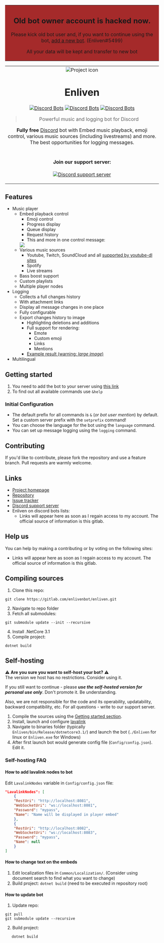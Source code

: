 <table align="center" bgcolor="brown"><tr><td align="center" width="9999">

## Old bot owner account is hacked now. 
Please kick old bot user and,  if you want to continue using the bot, [add a new bot](https://discord.com/oauth2/authorize?client_id=801159808929497208&scope=bot&permissions=1110764608). (Enliven#5499)  

All your data will be kept and transfer to new bot
</td></tr>
</table>
<table align="center"><tr><td align="center" width="9999">
<img src="https://cdn.discordapp.com/avatars/606760964183949314/e87c138f296e53e63fd55114eff36dcf.png" align="center" alt="Project icon">

# Enliven

  <p align="center">
  
  [![Discord Bots](https://top.gg/api/widget/status/606760964183949314.svg)](https://top.gg/bot/606760964183949314)
  [![Discord Bots](https://top.gg/api/widget/upvotes/606760964183949314.svg)](https://top.gg/bot/606760964183949314)
  [![Discord Bots](https://top.gg/api/widget/owner/606760964183949314.svg)](https://top.gg/bot/606760964183949314)
  
  </p>

> Powerful music and logging bot for Discord  

**Fully free** [Discord](https://discord.com/) bot with Embed music playback, emoji control, various music sources (including livestreams) and more.  
The best opportunities for logging messages.
</td></tr>
<tr><td align="center" width="9999">

#### Join our support server:

[![Discord support server](https://discordapp.com/api/guilds/706098979938500708/widget.png?style=banner3)](https://discord.gg/zfBffbBbCp)

</td></tr>
</table>

## Features
 * Music player
   * Embed playback control
     * Emoji control
     * Progress display
     * Queue display
     * Request history
     * This and more in one control message:  
     <img src="https://gitlab.com/skprochlab/nJMaLBot/-/wikis/uploads/80b7037668f4762bcb01017aa7114264/Screenshot_5.png" />
   * Various music sources
     * Youtube, Twitch, SoundCloud and all [supported by youtube-dl sites](https://ytdl-org.github.io/youtube-dl/supportedsites.html)
     * Spotify
     * Live streams
   * Bass boost support
   * Custom playlists
   * Multiple player nodes
 * Logging
   * Collects a full changes history
   * With attachment links
   * Display all message changes in one place
   * Fully configurable
   * Export changes history to image
     * Highlighting deletions and additions
     * Full support for rendering:
       * Emote
       * Custom emoji
       * Links
       * Mentions
     * [Example result (warning: *large image*)](https://cdn.discordapp.com/attachments/667271058461687809/722864116741439629/History-672479528634941440-722861553564778588.png)
 * Multilingual

## Getting started

1. You need to add the bot to your server using [this link](https://discord.com/oauth2/authorize?client_id=801159808929497208&scope=bot&permissions=1110764608)
2. To find out all available commands use `&help`

### Initial Configuration

* The default prefix for all commands is `&` (*or bot user mention*) by default. Set a custom server prefix with the `setprefix` command!  
* You can choose the language for the bot using the `language` command.  
* You can set up message logging using the `logging` command. 

## Contributing

If you'd like to contribute, please fork the repository and use a feature
branch. Pull requests are warmly welcome.

## Links

- [Project homepage](https://gitlab.com/skprochlab/nJMaLBot)
- [Repository](https://gitlab.com/skprochlab/nJMaLBot)
- [Issue tracker](https://gitlab.com/skprochlab/nJMaLBot/-/issues)
- [Discord support server](https://discord.gg/zfBffbBbCp)  
- Enliven on discord bots lists:
  - Links will appear here as soon as I regain access to my account. The official source of information is this gitlab.
  
[comment]: <> (  - [top.gg]&#40;https://top.gg/bot/606760964183949314&#41;)

[comment]: <> (  - [discordbotlist.com]&#40;https://discordbotlist.com/bots/enliven&#41;)

[comment]: <> (  - [bots.ondiscord.xyz]&#40;https://bots.ondiscord.xyz/bots/606760964183949314&#41;)

[comment]: <> (  - [discord.bots.gg]&#40;https://discord.bots.gg/bots/606760964183949314&#41;)
  
## Help us
You can help by making a contributing or by voting on the following sites:
- Links will appear here as soon as I regain access to my account. The official source of information is this gitlab.

[comment]: <> (- [top.gg]&#40;https://top.gg/bot/606760964183949314&#41; &#40;vote every 12 hours, write a review&#41;)

[comment]: <> (- [discordbotlist.com]&#40;https://discordbotlist.com/bots/enliven&#41; &#40;vote every 12 hours&#41;)

[comment]: <> (- [bots.ondiscord.xyz]&#40;https://bots.ondiscord.xyz/bots/606760964183949314&#41; &#40;write a review&#41;)

## Compiling sources
1. Clone this repo:
```
git clone https://gitlab.com/enlivenbot/enliven.git
```
2. Navigate to repo folder
3. Fetch all submodules:
```
git submodule update --init --recursive
```
4. Install .NetCore 3.1
5. Compile project:
```
dotnet build
```

## Self-hosting
⚠️ **Are you sure you want to self-host your bot?** ⚠️  
The version we host has no restrictions. Consider using it.

If you still want to continue - please ***use the self-hosted version for personal use only***. Don't promote it. Be understanding.

Also, we are not responsible for the code and its operability, updatability, backward compatibility, etc. For all questions - write to our support server.

1. Compile the sources using the [Getting started section](https://gitlab.com/enliven/bot/enliven#getting-started).
2. Install, launch and configure [lavalink](https://github.com/Frederikam/Lavalink#server-configuration)
3. Navigate to binaries folder (typically `Enliven/bin/Release/dotnetcore3.1/`) and launch the bot (`./Enliven` for linux or `Enliven.exe` for Windows)
4. After first launch bot would generate config file (`Config/config.json`). Edit it.
### Self-hosting FAQ
#### How to add lavalink nodes to bot
Edit `LavalinkNodes` variable in `Config/config.json` file:
```json
"LavalinkNodes": [
    {
    "RestUri": "http://localhost:8081",
    "WebSocketUri": "ws://localhost:8081",
    "Password": "mypass",
    "Name": "Name will be displayed in player embed"
    },
    {
    "RestUri": "http://localhost:8082",
    "WebSocketUri": "ws://localhost:8083",
    "Password": "mypass",
    "Name": null
    }
]
```
#### How to change text on the embeds
1. Edit localization files in `Common/Localization/`. (Consider using document search to find what you want to change)
2. Build project: `dotnet build` (need to be executed in repository root)
#### How to update bot
1. Update repo:
```
git pull
git submodule update --recursive
```
2. Build project:
```
   dotnet build
```